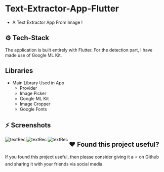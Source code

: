 # Text-Extractor-App-Flutter
- A Text Extractor App From Image !

## ⚙️ Tech-Stack
The application is built entirely with Flutter. For the detection part, I have made use of Google ML Kit.

## Libraries

- Main Library Used in App 
    - Provider
    - Image Picker
    - Google ML Kit
    - Image Cropper
    - Google Fonts


## :zap: Screenshots

  <img align="left" alt="textRec"  src="https://i.imgur.com/KGWtOJc.png">
  <img align="left" alt="textRec"  src="https://i.imgur.com/LIfbcW1.png">
  <img align="left" alt="textRec"  src="https://i.imgur.com/bVP5EcW.png">


## :heart: Found this project useful?

If you found this project useful, then please consider giving it a :star: on Github and sharing it with your friends via social media.
